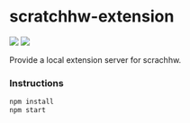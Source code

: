 # scratchhw-extension

![](https://img.shields.io/travis/com/ScratchHW/scratchhw-extension) ![](https://img.shields.io/github/license/ScratchHW/scratchhw-extension)

Provide a local extension server for scrachhw.

### Instructions

```bash
npm install
npm start
```

